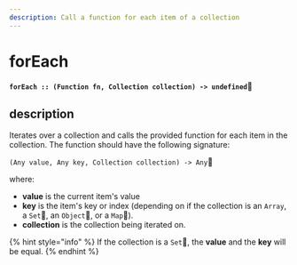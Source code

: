 ```yaml
---
description: Call a function for each item of a collection
---
```


# forEach

**`forEach :: (Function fn, Collection collection) -> undefined`**

## description

Iterates over a collection and calls the provided function for each item in the collection. The function should have the following signature:

`(Any value, Any key, Collection collection) -> Any`

where: 

* **value** is the current item's value
* **key** is the item's key or index \(depending on if the collection is an `Array`, a `Set`, an `Object`, or a `Map`\).
* **collection** is the collection being iterated on.

{% hint style="info" %}
If the collection is a `Set`, the **value** and the **key** will be equal.
{% endhint %}

